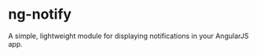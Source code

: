 ng-notify
=========

A simple, lightweight module for displaying notifications in your AngularJS app.
